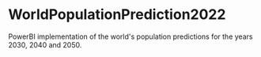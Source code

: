 # WorldPopulationPrediction2022
PowerBI implementation of the world's population predictions for the years 2030, 2040 and 2050.
